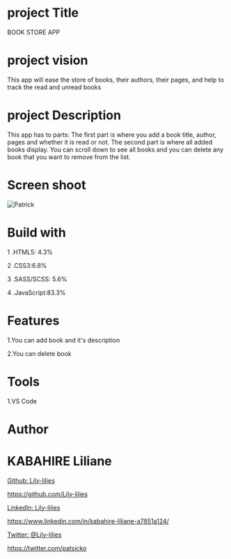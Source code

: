 # project Title
BOOK STORE APP
# project vision
This app will ease the store of books, their authors, their pages, and help to track the read and unread books
# project Description
This app has to parts: The first part is where you add a book title, author, pages and whether it is read or not. The second part is where all added books display. You can scroll down to see all books and you can delete any book that you want to remove from the list.
# Screen shoot
![Patrick](https://user-images.githubusercontent.com/106868891/173237829-da6d260b-1f6e-423e-a10b-01264ee78605.png)
# Build with
1 .HTML5: 4.3%

2 .CSS3:6.8%

3 .SASS/SCSS: 5.6%

4 .JavaScript:83.3%
# Features
1.You can add book and it's description

2.You can delete book
# Tools
1.VS Code
# Author
# KABAHIRE Liliane
[Github: Lily-lilies](https://github.com/Lily-lilies)

https://github.com/Lily-lilies

[LinkedIn: Lily-lilies](https://www.linkedin.com/in/kabahire-liliane-a7851a124/)

https://www.linkedin.com/in/kabahire-liliane-a7851a124/

[Twitter: @Lily-lilies](https://twitter.com/patsicko)

https://twitter.com/patsicko



